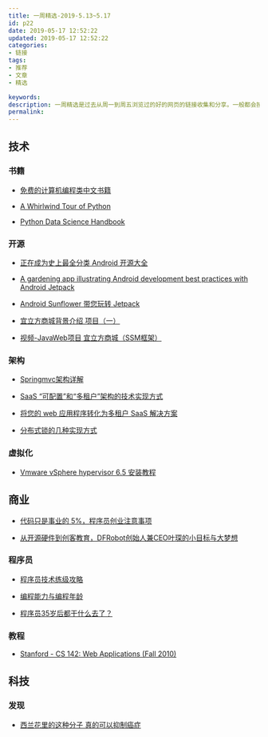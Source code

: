 ```yaml
---
title: 一周精选-2019-5.13~5.17
id: p22
date: 2019-05-17 12:52:22
updated: 2019-05-17 12:52:22
categories: 
- 链接
tags: 
- 推荐
- 文章
- 精选

keywords:
description: 一周精选是过去从周一到周五浏览过的好的网页的链接收集和分享。一般都会按时在每周五晚上发布。涉及内容主要包含但不限于技术。
permalink:
---
```


## 技术

### 书籍

* [免费的计算机编程类中文书籍](https://github.com/justjavac/free-programming-books-zh_CN)

* [A Whirlwind Tour of Python](https://github.com/jakevdp/WhirlwindTourOfPython)

* [Python Data Science Handbook](https://github.com/jakevdp/PythonDataScienceHandbook)

### 开源

* [正在成为史上最全分类 Android 开源大全](https://github.com/XXApple/AndroidLibs)

* [A gardening app illustrating Android development best practices with Android Jetpack](https://github.com/googlesamples/android-sunflower)

* [Android Sunflower 带您玩转 Jetpack](https://juejin.im/post/5b85100e51882542d23a1d62)

* [宜立方商城背景介绍 项目（一）
](https://blog.csdn.net/sun897827804/article/details/78461466)

* [视频-JavaWeb项目 宜立方商城（SSM框架）](https://www.bilibili.com/video/av51701560?from=search&seid=7783561644516454507)

### 架构

* [Springmvc架构详解](https://blog.csdn.net/dreamzuora/article/details/80057218)

* [SaaS “可配置”和“多租户”架构的技术实现方式](https://www.jianshu.com/p/c11b19fc8110)

* [将您的 web 应用程序转化为多租户 SaaS 解决方案](https://www.ibm.com/developerworks/cn/cloud/library/cl-multitenantsaas/index.html)

* [分布式锁的几种实现方式](https://www.hollischuang.com/archives/1716)

### 虚拟化

* [Vmware vSphere hypervisor 6.5 安装教程](https://www.jianshu.com/p/ca02df525f72)

## 商业

* [代码只是事业的 5%，程序员创业注意事项](http://blog.jobbole.com/111121/)

* [从开源硬件到创客教育，DFRobot创始人兼CEO叶琛的小目标与大梦想](https://zhuanlan.zhihu.com/p/30629311)

### 程序员

* [程序员技术练级攻略](https://coolshell.cn/articles/4990.html)

* [编程能力与编程年龄](https://coolshell.cn/articles/10688.html)

* [程序员35岁后都干什么去了？](https://www.jianshu.com/p/08e70d604079)


### 教程

* [Stanford - CS 142: Web Applications (Fall 2010)](https://web.stanford.edu/~ouster/cgi-bin/cs142-fall10/info.php)

## 科技

### 发现

* [西兰花里的这种分子 真的可以抑制癌症](https://www.cnbeta.com/articles/science/848079.htm)

